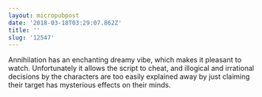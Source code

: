 ```yaml
---
layout: micropubpost
date: '2018-03-18T03:29:07.862Z'
title: ''
slug: '12547'
---
```

Annihilation has an enchanting dreamy vibe, which makes it pleasant to watch. Unfortunately it allows the script to cheat, and illogical and irrational decisions by the characters are too easily explained away by just claiming their target has mysterious effects on their minds.
